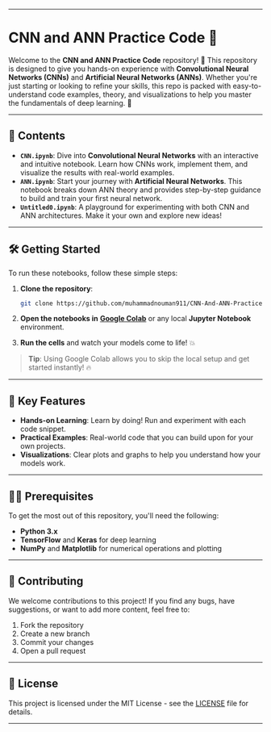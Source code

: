
---

# **CNN and ANN Practice Code** 🤖

Welcome to the **CNN and ANN Practice Code** repository! 🎉 This repository is designed to give you hands-on experience with **Convolutional Neural Networks (CNNs)** and **Artificial Neural Networks (ANNs)**. Whether you're just starting or looking to refine your skills, this repo is packed with easy-to-understand code examples, theory, and visualizations to help you master the fundamentals of deep learning. 🌟

---

## 📂 **Contents**

* **`CNN.ipynb`**: Dive into **Convolutional Neural Networks** with an interactive and intuitive notebook. Learn how CNNs work, implement them, and visualize the results with real-world examples.
* **`ANN.ipynb`**: Start your journey with **Artificial Neural Networks**. This notebook breaks down ANN theory and provides step-by-step guidance to build and train your first neural network.
* **`Untitled0.ipynb`**: A playground for experimenting with both CNN and ANN architectures. Make it your own and explore new ideas!

---

## 🛠 **Getting Started**

To run these notebooks, follow these simple steps:

1. **Clone the repository**:

   ```bash
   git clone https://github.com/muhammadnouman911/CNN-And-ANN-Practice-Code.git
   ```

2. **Open the notebooks in** [**Google Colab**](https://colab.research.google.com/) or any local **Jupyter Notebook** environment.

3. **Run the cells** and watch your models come to life! 💥

> **Tip**: Using Google Colab allows you to skip the local setup and get started instantly! 🔥

---

## 🚀 **Key Features**

* **Hands-on Learning**: Learn by doing! Run and experiment with each code snippet.
* **Practical Examples**: Real-world code that you can build upon for your own projects.
* **Visualizations**: Clear plots and graphs to help you understand how your models work.

---

## 🧑‍💻 **Prerequisites**

To get the most out of this repository, you'll need the following:

* **Python 3.x**
* **TensorFlow** and **Keras** for deep learning
* **NumPy** and **Matplotlib** for numerical operations and plotting

---

## 🌱 **Contributing**

We welcome contributions to this project! If you find any bugs, have suggestions, or want to add more content, feel free to:

1. Fork the repository
2. Create a new branch
3. Commit your changes
4. Open a pull request

---

## 📜 **License**

This project is licensed under the MIT License - see the [LICENSE](LICENSE) file for details.

---

